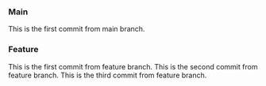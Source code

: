 ### Main
This is the first commit from main branch.

### Feature
This is the first commit from feature branch.
This is the second commit from feature branch.
This is the third commit from feature branch.